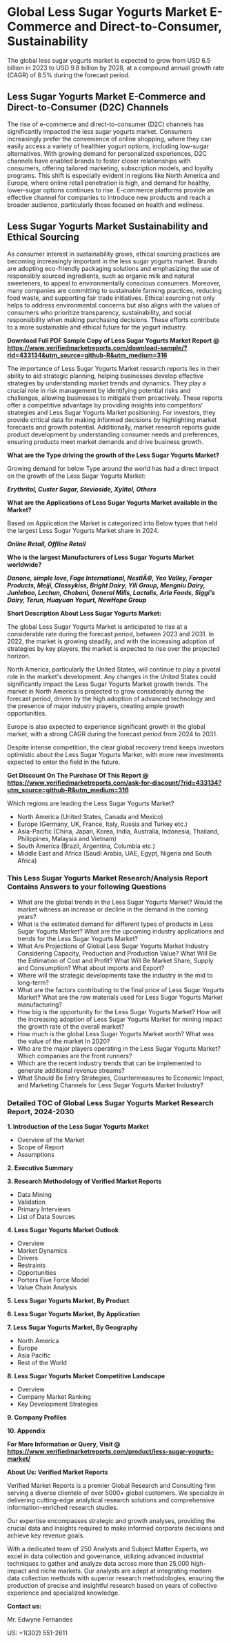 <h1>Global Less Sugar Yogurts Market E-Commerce and Direct-to-Consumer, Sustainability</h1><p class=""><p>The global less sugar yogurts market is expected to grow from USD 6.5 billion in 2023 to USD 9.8 billion by 2028, at a compound annual growth rate (CAGR) of 8.5% during the forecast period.</p><h2>Less Sugar Yogurts Market E-Commerce and Direct-to-Consumer (D2C) Channels</h2><p>The rise of e-commerce and direct-to-consumer (D2C) channels has significantly impacted the less sugar yogurts market. Consumers increasingly prefer the convenience of online shopping, where they can easily access a variety of healthier yogurt options, including low-sugar alternatives. With growing demand for personalized experiences, D2C channels have enabled brands to foster closer relationships with consumers, offering tailored marketing, subscription models, and loyalty programs. This shift is especially evident in regions like North America and Europe, where online retail penetration is high, and demand for healthy, lower-sugar options continues to rise. E-commerce platforms provide an effective channel for companies to introduce new products and reach a broader audience, particularly those focused on health and wellness.<h2>Less Sugar Yogurts Market Sustainability and Ethical Sourcing</h2><p>As consumer interest in sustainability grows, ethical sourcing practices are becoming increasingly important in the less sugar yogurts market. Brands are adopting eco-friendly packaging solutions and emphasizing the use of responsibly sourced ingredients, such as organic milk and natural sweeteners, to appeal to environmentally conscious consumers. Moreover, many companies are committing to sustainable farming practices, reducing food waste, and supporting fair trade initiatives. Ethical sourcing not only helps to address environmental concerns but also aligns with the values of consumers who prioritize transparency, sustainability, and social responsibility when making purchasing decisions. These efforts contribute to a more sustainable and ethical future for the yogurt industry.</p></p><p class=""><strong>Download Full PDF Sample Copy of Less Sugar Yogurts Market Report @ <a href="https://www.verifiedmarketreports.com/download-sample/?rid=433134&utm_source=github-R&utm_medium=316" target="_blank">https://www.verifiedmarketreports.com/download-sample/?rid=433134&utm_source=github-R&utm_medium=316</a></strong></p><p>The importance of&nbsp;Less Sugar Yogurts Market research reports lies in their ability to aid strategic planning, helping businesses develop effective strategies by understanding market trends and dynamics. They play a crucial role in risk management by identifying potential risks and challenges, allowing businesses to mitigate them proactively. These reports offer a competitive advantage by providing insights into competitors' strategies and Less Sugar Yogurts Market positioning. For investors, they provide critical data for making informed decisions by highlighting market forecasts and growth potential. Additionally, market research reports guide product development by understanding consumer needs and preferences, ensuring products meet market demands and drive business growth.</p><p><strong>What are the&nbsp;Type driving the growth of the Less Sugar Yogurts Market?</strong></p><p id="" class="">Growing demand for below Type around the world has had a direct impact on the growth of the Less Sugar Yogurts Market:</p><p class=""><em><strong>Erythritol, Custer Sugar, Stevioside, Xylitol, Others</strong></em></p><p class=""><strong>What are the&nbsp;Applications&nbsp;of Less Sugar Yogurts Market available in the Market?</strong></p><p id="" class="">Based on Application the Market is categorized into Below types that held the largest Less Sugar Yogurts Market share In 2024.</p><p class=""><em><strong>Online Retail, Offline Retail</strong></em></p><p class=""><strong>Who is the largest Manufacturers of Less Sugar Yogurts Market worldwide?</strong></p><p><em><strong>Danone, simple love, Fage International, NestlÃ©, Yeo Valley, Forager Products, Meiji, Classykiss, Bright Dairy, Yili Group, Mengniu Dairy, Junlebao, Lechun, Chobani, General Mills, Lactalis, Arla Foods, Siggi's Dairy, Terun, Huayuan Yogurt, NewHope Group</strong></em></p><p id="" class=""><strong>Short Description About Less Sugar Yogurts Market:</strong></p><p>The global Less Sugar Yogurts Market is anticipated to rise at a considerable rate during the forecast period, between 2023 and 2031. In 2022, the market is growing steadily, and with the increasing adoption of strategies by key players, the market is expected to rise over the projected horizon.</p><p>North America, particularly the United States, will continue to play a pivotal role in the market's development. Any changes in the United States could significantly impact the Less Sugar Yogurts Market growth trends. The market in North America is projected to grow considerably during the forecast period, driven by the high adoption of advanced technology and the presence of major industry players, creating ample growth opportunities.</p><p>Europe is also expected to experience significant growth in the global market, with a strong CAGR during the forecast period from 2024 to 2031.</p><p>Despite intense competition, the clear global recovery trend keeps investors optimistic about the Less Sugar Yogurts Market, with more new investments expected to enter the field in the future.</p><p id="" class=""><strong>Get Discount On The Purchase Of This Report @ <a href="https://www.verifiedmarketreports.com/ask-for-discount/?rid=433134?utm_source=github-R&utm_medium=316" target="_blank">https://www.verifiedmarketreports.com/ask-for-discount/?rid=433134?utm_source=github-R&utm_medium=316</a></strong></p><p class="">Which regions are leading the Less Sugar Yogurts Market?</p><ul><li>North America (United States, Canada and Mexico)</li><li>Europe (Germany, UK, France, Italy, Russia and Turkey etc.)</li><li>Asia-Pacific (China, Japan, Korea, India, Australia, Indonesia, Thailand, Philippines, Malaysia and Vietnam)</li><li>South America (Brazil, Argentina, Columbia etc.)</li><li>Middle East and Africa (Saudi Arabia, UAE, Egypt, Nigeria and South Africa)</li></ul><h3 id="" class="">This Less Sugar Yogurts Market Research/Analysis Report Contains Answers to your following Questions</h3><ul><li>What are the global trends in the Less Sugar Yogurts Market? Would the market witness an increase or decline in the demand in the coming years?</li><li>What is the estimated demand for different types of products in Less Sugar Yogurts Market? What are the upcoming industry applications and trends for the Less Sugar Yogurts Market?</li><li>What Are Projections of Global Less Sugar Yogurts Market Industry Considering Capacity, Production and Production Value? What Will Be the Estimation of Cost and Profit? What Will Be Market Share, Supply and Consumption? What about imports and Export?</li><li>Where will the strategic developments take the industry in the mid to long-term?</li><li>What are the factors contributing to the final price of Less Sugar Yogurts Market? What are the raw materials used for Less Sugar Yogurts Market manufacturing?</li><li>How big is the opportunity for the Less Sugar Yogurts Market? How will the increasing adoption of Less Sugar Yogurts Market for mining impact the growth rate of the overall market?</li><li>How much is the global Less Sugar Yogurts Market worth? What was the value of the market In 2020?</li><li>Who are the major players operating in the Less Sugar Yogurts Market? Which companies are the front runners?</li><li>Which are the recent industry trends that can be implemented to generate additional revenue streams?</li><li>What Should Be Entry Strategies, Countermeasures to Economic Impact, and Marketing Channels for Less Sugar Yogurts Market Industry?</li></ul><h3 id="" class="">Detailed TOC of Global Less Sugar Yogurts Market Research Report, 2024-2030</h3><p id="" class=""><strong>1. Introduction of the Less Sugar Yogurts Market</strong></p><ul><li>Overview of the Market</li><li>Scope of Report</li><li>Assumptions</li></ul><p id="" class=""><strong>2. Executive Summary</strong></p><p id="" class=""><strong>3. Research Methodology of Verified Market Reports</strong></p><ul><li>Data Mining</li><li>Validation</li><li>Primary Interviews</li><li>List of Data Sources</li></ul><p id="" class=""><strong>4. Less Sugar Yogurts Market Outlook</strong></p><ul><li>Overview</li><li>Market Dynamics</li><li>Drivers</li><li>Restraints</li><li>Opportunities</li><li>Porters Five Force Model</li><li>Value Chain Analysis</li></ul><p id="" class=""><strong>5. Less Sugar Yogurts Market, By Product</strong></p><p id="" class=""><strong>6. Less Sugar Yogurts Market, By Application</strong></p><p id="" class=""><strong>7. Less Sugar Yogurts Market, By Geography</strong></p><ul><li>North America</li><li>Europe</li><li>Asia Pacific</li><li>Rest of the World</li></ul><p id="" class=""><strong>8. Less Sugar Yogurts Market Competitive Landscape</strong></p><ul><li>Overview</li><li>Company Market Ranking</li><li>Key Development Strategies</li></ul><p id="" class=""><strong>9. Company Profiles</strong></p><p id="" class=""><strong>10. Appendix</strong></p><p id="" class=""><strong>For More Information or Query, Visit @ <a href="https://www.verifiedmarketreports.com/product/less-sugar-yogurts-market/" target="_blank">https://www.verifiedmarketreports.com/product/less-sugar-yogurts-market/</a></strong></p><p id="" class=""><strong>About Us: Verified Market Reports</strong></p><p id="" class="">Verified Market Reports is a premier Global Research and Consulting firm serving a diverse clientele of over 5000+ global customers. We specialize in delivering cutting-edge analytical research solutions and comprehensive information-enriched research studies.</p><p id="" class="">Our expertise encompasses strategic and growth analyses, providing the crucial data and insights required to make informed corporate decisions and achieve key revenue goals.</p><p id="" class="">With a dedicated team of 250 Analysts and Subject Matter Experts, we excel in data collection and governance, utilizing advanced industrial techniques to gather and analyze data across more than 25,000 high-impact and niche markets. Our analysts are adept at integrating modern data collection methods with superior research methodologies, ensuring the production of precise and insightful research based on years of collective experience and specialized knowledge.</p><p id="" class=""><strong>Contact us:</strong></p><p id="" class="">Mr. Edwyne Fernandes</p><p id="" class="">US: +1(302) 551-2611</p>